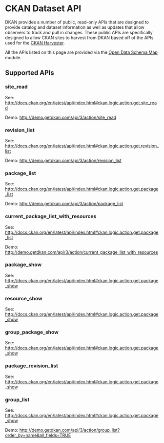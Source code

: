 # CKAN Dataset API

DKAN provides a number of public, read-only APIs that are designed to provide catalog and dataset information as well as updates that allow observers to track and pull in changes.  These public APIs are specifically designed to allow CKAN sites to harvest from DKAN based off of the APIs used for the [CKAN Harvester](https://github.com/ckan/ckanext-harvest/tree/master/ckanext/harvest/harvesters).

All the APIs listed on this page are provided via the [Open Data Schema Map](https://github.com/NuCivic/open_data_schema_map) module.

## Supported APIs

### site_read

See: <http://docs.ckan.org/en/latest/api/index.html#ckan.logic.action.get.site_read>

Demo: <http://demo.getdkan.com/api/3/action/site_read>  

### revision_list

See: <http://docs.ckan.org/en/latest/api/index.html#ckan.logic.action.get.revision_list>

Demo: <http://demo.getdkan.com/api/3/action/revision_list>

### package_list

See: <http://docs.ckan.org/en/latest/api/index.html#ckan.logic.action.get.package_list>

Demo: <http://demo.getdkan.com/api/3/action/package_list>  

### current_package_list_with_resources

See: <http://docs.ckan.org/en/latest/api/index.html#ckan.logic.action.get.package_list>

Demo: <http://demo.getdkan.com/api/3/action/current_package_list_with_resources>

### package_show

See: <http://docs.ckan.org/en/latest/api/index.html#ckan.logic.action.get.package_show>

### resource_show

See: <http://docs.ckan.org/en/latest/api/index.html#ckan.logic.action.get.package_show>

### group_package_show

See: <http://docs.ckan.org/en/latest/api/index.html#ckan.logic.action.get.package_show>

### package_revision_list

See: <http://docs.ckan.org/en/latest/api/index.html#ckan.logic.action.get.package_show>

### group_list

See:  <http://docs.ckan.org/en/latest/api/index.html#ckan.logic.action.get.package_show>

Demo: <http://demo.getdkan.com/api/3/action/group_list?order_by=name&all_fields=TRUE>